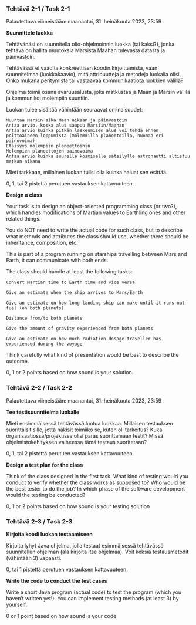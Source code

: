 
### Tehtävä 2-1 / Task 2-1
Palautettava viimeistään: maanantai, 31. heinäkuuta 2023, 23:59

**Suunnittele luokka**

Tehtävänäsi on suunnitella olio-ohjelmoinnin luokka (tai kaksi?), jonka tehtävä on hallita muutoksia Marsista Maahan tulevasta datasta ja päinvastoin.

Tehtävässä ei vaadita konkreettisen koodin kirjoittamista, vaan suunnitelmaa (luokkakaavio), mitä attribuutteja ja metodeja luokalla olisi. Onko mukana peritymistä tai vastaavaa kommunikaatiota luokkien välillä?

Ohjelma toimii osana avaruusalusta, joka matkustaa ja Maan ja Marsin välillä ja kommunikoi molempiin suuntiin.

Luokan tulee sisältää vähintään seuraavat ominaisuudet:
```
Muuntaa Marsin aika Maan aikaan ja päinvastoin
Antaa arvio, koska alus saapuu Marsiin/Maahan
Antaa arvio kuinka pitkän laskeumisen alus voi tehdä ennen polttoaineen loppumista (molemmilla planeetoilla, huomaa eri painovoima)
Etäisyys molempiin planeettoihin
Molempien planeettojen painovoima
Antaa arvio kuinka suurelle kosmiselle säteilylle astronautti altistuu matkan aikana
```
Mieti tarkkaan, millainen luokan tulisi olla kuinka haluat sen esittää.

0, 1, tai 2 pistettä perutuen vastauksen kattavuuteen.


**Design a class**

Your task is to design an object-oriented programming class (or two?), which handles modifications of Martian values to Earthling ones and other related things.

You do NOT need to write the actual code for such class, but to describe what methods and attributes the class should use, whether there should be inheritance, composition, etc.

This is part of a program running on starships travelling between Mars and Earth, it can communicate with both ends.


The class should handle at least the following tasks:

```
Convert Martian time to Earth time and vice versa

Give an estimate when the ship arrives to Mars/Earth

Give an estimate on how long landing ship can make until it runs out fuel (on both planets)

Distance from/to both planets

Give the amount of gravity experienced from both planets

Give an estimate on how much radiation dosage traveller has experienced during the voyage
```

Think carefully what kind of presentation would be best to describe the outcome.


0, 1 or 2 points based on how sound is your solution.


### Tehtävä 2-2 / Task 2-2

Palautettava viimeistään: maanantai, 31. heinäkuuta 2023, 23:59

**Tee testisuunnitelma luokalle**

Mieti ensimmäisessä tehtävässä luotua luokkaa. Millaisen testauksen suorittaisit sille, jotta näkisit toimiiko se, kuten oli tarkoitus? Kuka organisaatiossa/projektissa olisi paras suorittamaan testit? Missä ohjelmistokehityksen vaiheessa tämä testaus suoritetaan?

0, 1, tai 2 pistettä perutuen vastauksen kattavuuteen.


**Design a test plan for the class**

Think of the class designed in the first task. What kind of testing would you conduct to verify whether the class works as supposed to? Who would be the best tester to do the job? In which phase of the software development would the testing be conducted?

0, 1 or 2 points based on how sound is your testing solution


### Tehtävä 2-3 / Task 2-3

**Kirjoita koodi luokan testaamiseen**

Kirjoita lyhyt Java ohjelma, jolla testaat esimmäisessä tehtävässä suunnitellun ohjelman (älä kirjoita itse ohjelmaa). Voit keksiä testausmetodit (vähintään 3) vapaasti.

0, tai 1 pistettä perutuen vastauksen kattavuuteen.


**Write the code to conduct the test cases**

Write a short Java program (actual code) to test the program (which you haven’t written yet!). You can implement testing methods (at least 3) by yourself.

0 or 1 point  based on how sound is your code

